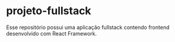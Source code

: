 # projeto-fullstack
Esse repositório possui uma aplicação fullstack contendo frontend desenvolvido com React Framework.
